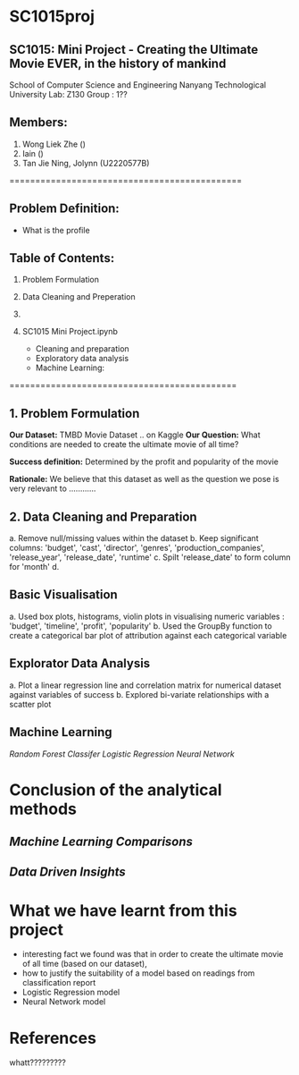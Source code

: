 # SC1015proj

## SC1015: Mini Project - Creating the Ultimate Movie EVER, in the history of mankind

School of Computer Science and Engineering
Nanyang Technological University
Lab: Z130
Group : 1??

## Members:

1. Wong Liek Zhe ()
2. Iain ()
3. Tan Jie Ning, Jolynn (U2220577B)

=============================================

## Problem Definition:
- What is the profile 

## Table of Contents:
1. Problem Formulation
2. Data Cleaning and Preperation
3. 


2. SC1015 Mini Project.ipynb
   - Cleaning and preparation
   - Exploratory data analysis
   - Machine Learning: 

============================================

## 1. Problem Formulation
**Our Dataset:** TMBD Movie Dataset .. on Kaggle
**Our Question:** What conditions are needed to create the ultimate movie of all time?

**Success definition:** Determined by the profit and popularity of the movie

**Rationale:** We believe that this dataset as well as the question we pose is very relevant to ............


## 2. Data Cleaning and Preparation
a. Remove null/missing values within the dataset
b. Keep significant columns: 'budget', 'cast', 'director', 'genres', 'production_companies', 'release_year', 'release_date', 'runtime'
c. Spilt 'release_date' to form column for 'month'
d. 

## Basic Visualisation
a. Used box plots, histograms, violin plots in visualising numeric variables : 'budget', 'timeline', 'profit', 'popularity'
b. Used the GroupBy function to create a categorical bar plot of attribution against each categorical variable

## Explorator Data Analysis
a. Plot a linear regression line and correlation matrix for numerical dataset against variables of success
b. Explored bi-variate relationships with a scatter plot

## Machine Learning
*Random Forest Classifer*
*Logistic Regression*
*Neural Network*

# Conclusion of the analytical methods
*Machine Learning Comparisons*
- 
*Data Driven Insights*
- 

# What we have learnt from this project
- interesting fact we found was that in order to create the ultimate movie of all time (based on our dataset), 
- how to justify the suitability of a model based on readings from classification report
- Logistic Regression model 
- Neural Network model


# References
whatt?????????




    

